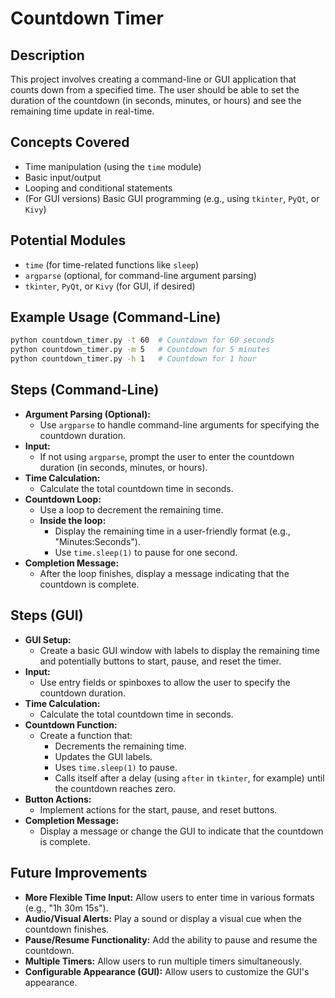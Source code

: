# Countdown Timer

## Description

This project involves creating a command-line or GUI application that counts down from a specified time. The user should be able to set the duration of the countdown (in seconds, minutes, or hours) and see the remaining time update in real-time.

## Concepts Covered

- Time manipulation (using the `time` module)
- Basic input/output
- Looping and conditional statements
- (For GUI versions) Basic GUI programming (e.g., using `tkinter`, `PyQt`, or `Kivy`)

## Potential Modules

- `time` (for time-related functions like `sleep`)
- `argparse` (optional, for command-line argument parsing)
- `tkinter`, `PyQt`, or `Kivy` (for GUI, if desired)

## Example Usage (Command-Line)

```bash
python countdown_timer.py -t 60  # Countdown for 60 seconds
python countdown_timer.py -m 5   # Countdown for 5 minutes
python countdown_timer.py -h 1   # Countdown for 1 hour
```

## Steps (Command-Line)

- **Argument Parsing (Optional):**
  - Use `argparse` to handle command-line arguments for specifying the countdown duration.
- **Input:**
  - If not using `argparse`, prompt the user to enter the countdown duration (in seconds, minutes, or hours).
- **Time Calculation:**
  - Calculate the total countdown time in seconds.
- **Countdown Loop:**
  - Use a loop to decrement the remaining time.
  - **Inside the loop:**
    - Display the remaining time in a user-friendly format (e.g., "Minutes:Seconds").
    - Use `time.sleep(1)` to pause for one second.
- **Completion Message:**
  - After the loop finishes, display a message indicating that the countdown is complete.

## Steps (GUI)

- **GUI Setup:**
  - Create a basic GUI window with labels to display the remaining time and potentially buttons to start, pause, and reset the timer.
- **Input:**
  - Use entry fields or spinboxes to allow the user to specify the countdown duration.
- **Time Calculation:**
  - Calculate the total countdown time in seconds.
- **Countdown Function:**
  - Create a function that:
    - Decrements the remaining time.
    - Updates the GUI labels.
    - Uses `time.sleep(1)` to pause.
    - Calls itself after a delay (using `after` in `tkinter`, for example) until the countdown reaches zero.
- **Button Actions:**
  - Implement actions for the start, pause, and reset buttons.
- **Completion Message:**
  - Display a message or change the GUI to indicate that the countdown is complete.

## Future Improvements

- **More Flexible Time Input:** Allow users to enter time in various formats (e.g., "1h 30m 15s").
- **Audio/Visual Alerts:** Play a sound or display a visual cue when the countdown finishes.
- **Pause/Resume Functionality:** Add the ability to pause and resume the countdown.
- **Multiple Timers:** Allow users to run multiple timers simultaneously.
- **Configurable Appearance (GUI):** Allow users to customize the GUI's appearance.
